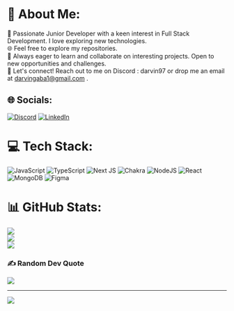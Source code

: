 # 💫 About Me:
🚀 Passionate Junior Developer with a keen interest in Full Stack Development. I love exploring new technologies.<br>🌐 Feel free to explore my repositories. <br>🔭 Always eager to learn and collaborate on interesting projects. Open to new opportunities and challenges.<br>💬 Let's connect! Reach out to me on Discord : darvin97 or drop me an email at darvingaba1@gmail.com . <br>


## 🌐 Socials:
[![Discord](https://img.shields.io/badge/Discord-%237289DA.svg?logo=discord&logoColor=white)](https://discord.gg/darvin97) [![LinkedIn](https://img.shields.io/badge/LinkedIn-%230077B5.svg?logo=linkedin&logoColor=white)](https://linkedin.com/in/https://www.linkedin.com/in/darvin-gaba/) 

# 💻 Tech Stack:
![JavaScript](https://img.shields.io/badge/javascript-%23323330.svg?style=for-the-badge&logo=javascript&logoColor=%23F7DF1E) ![TypeScript](https://img.shields.io/badge/typescript-%23007ACC.svg?style=for-the-badge&logo=typescript&logoColor=white) ![Next JS](https://img.shields.io/badge/Next-black?style=for-the-badge&logo=next.js&logoColor=white) ![Chakra](https://img.shields.io/badge/chakra-%234ED1C5.svg?style=for-the-badge&logo=chakraui&logoColor=white) ![NodeJS](https://img.shields.io/badge/node.js-6DA55F?style=for-the-badge&logo=node.js&logoColor=white) ![React](https://img.shields.io/badge/react-%2320232a.svg?style=for-the-badge&logo=react&logoColor=%2361DAFB) ![MongoDB](https://img.shields.io/badge/MongoDB-%234ea94b.svg?style=for-the-badge&logo=mongodb&logoColor=white) ![Figma](https://img.shields.io/badge/figma-%23F24E1E.svg?style=for-the-badge&logo=figma&logoColor=white)
# 📊 GitHub Stats:
![](https://github-readme-stats.vercel.app/api?username=darvingaba&theme=dark&hide_border=true&include_all_commits=true&count_private=true)<br/>
![](https://github-readme-streak-stats.herokuapp.com/?user=darvingaba&theme=dark&hide_border=true)<br/>
![](https://github-readme-stats.vercel.app/api/top-langs/?username=darvingaba&theme=dark&hide_border=true&include_all_commits=true&count_private=true&layout=compact)

### ✍️ Random Dev Quote
![](https://quotes-github-readme.vercel.app/api?type=horizontal&theme=radical)

---
[![](https://visitcount.itsvg.in/api?id=darvingaba&icon=6&color=5)](https://visitcount.itsvg.in)

<!-- Proudly created with GPRM ( https://gprm.itsvg.in ) -->
